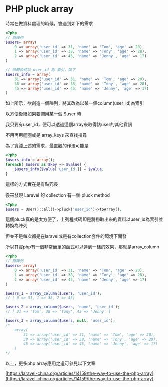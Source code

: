 # PHP pluck array


<!--more-->

時常在做資料處理的時候，會遇到如下的需求

```php
<?php
// 原陣列
$users= array(
    0 => array('user_id' => 31, 'name' => 'Tom', 'age' => 20),
    1 => array('user_id' => 38, 'name' => 'Tony', 'age' => 28),
    2 => array('user_id' => 45, 'name' => 'Jenny', 'age' => 17)
)

// 欲轉換成以 user_id 為 索引，如下
$uesrs_info = array(
    31 => array('user_id' => 31, 'name' => 'Tom', 'age' => 20),
    38 => array('user_id' => 38, 'name' => 'Tony', 'age' => 28),
    45 => array('user_id' => 45, 'name' => 'Jenny', 'age' => 17)
)
```

如上所示，欲創造一個陣列，將其改為以某一個column(user_id)為索引

以方便後續如果要調用某一個 $user 時

我只要有user_id，便可以透過這個array來取得該user的其他資訊

不用再用迴圈或是 array_keys 來查找搜尋

為了實踐上述的需求，最直觀的作法可能是

```php
<?php
$users_info = array();
foreach( $users as $key => $value) {
    $users_info[$value['user_id']] = $value;
}
```

這樣的方式實在是有點冗長

後來發現 Laravel 的 collection 有一個 pluck method

```php
<?php
$users = User()::all()->pluck('user_id')->toArray();
```

這個pluck真的是太方便了，上列程式碼即是將撈取出來的資料以user_id為索引並轉換為陣列

但並不是每次都是在laravel或是有collection套件的環境下開發

所以其實php有一個非常簡單的函式可以達到一樣的效果，那就是array_column

```php
<?php
// 原陣列
$users= array(
    0 => array('user_id' => 31, 'name' => 'Tom', 'age' => 20),
    1 => array('user_id' => 38, 'name' => 'Tony', 'age' => 28),
    2 => array('user_id' => 45, 'name' => 'Jenny', 'age' => 17)
)

$uesrs_1 = array_column($users, 'user_id');
// [ 0 => 31, 1 => 38, 2 => 45]

$users_2 = array_column($users, 'name', 'user_id');
// [ 31 => 'Tom', 38 => 'Tony', 45 => 'Jenny' ]

$users_3 = array_column($users, null, 'user_id');
/*
    array(
        31 => array('user_id' => 31, 'name' => 'Tom', 'age' => 20),
        38 => array('user_id' => 38, 'name' => 'Tony', 'age' => 28),
        45 => array('user_id' => 45, 'name' => 'Jenny', 'age' => 17)
    )
*/
```

以上，更多php array應用之道可參見以下文章

[https://laravel-china.org/articles/14159/the-way-to-use-the-php-array](https://laravel-china.org/articles/14159/the-way-to-use-the-php-array)
